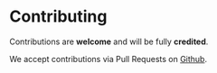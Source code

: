 # Contributing

Contributions are **welcome** and will be fully **credited**.

We accept contributions via Pull Requests on [Github](https://github.com/jmitchell38488/oauth2-fitbit).
